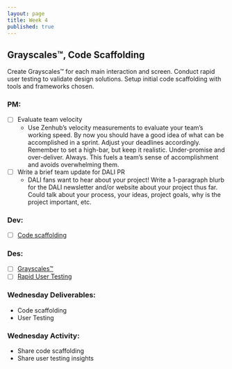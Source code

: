 ```yaml
---
layout: page
title: Week 4
published: true
---
```



## Grayscales™, Code Scaffolding

Create Grayscales™ for each main interaction and screen. Conduct rapid user testing to validate design solutions. Setup initial code scaffolding with tools and frameworks chosen.

### PM:
* [ ] Evaluate team velocity
  * Use Zenhub’s velocity measurements to evaluate your team’s working speed. By now you should have a good idea of what can be accomplished in a sprint. Adjust your deadlines accordingly. Remember to set a high-bar, but keep it realistic. Under-promise and over-deliver. Always. This fuels a team’s sense of accomplishment and avoids overwhelming them.
* [ ] Write a brief team update for DALI PR
  * DALI fans want to hear about your project! Write a 1-paragraph blurb for the DALI newsletter and/or website about your project thus far. Could talk about your process, your ideas, project goals, why is the project important, etc.



### Dev:
* [ ] [Code scaffolding](code-scaffolding.md)

### Des:
* [ ] [Grayscales™](grayscales.md)
* [ ] [Rapid User Testing](rapid-user-testing.md)

### Wednesday Deliverables:
  * Code scaffolding
  * User Testing

### Wednesday Activity:
  * Share code scaffolding
  * Share user testing insights <!-- with grayscales -->
